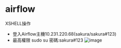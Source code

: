 # airflow
XSHELL操作
- 登入Airflow主機10.231.220.68(sakura/sakura#123)
- 最高權限 sudo su
  密碼:sakura#123
![image](https://github.com/user-attachments/assets/900cf975-bb32-482e-9e2e-f2cc81e1111e)
